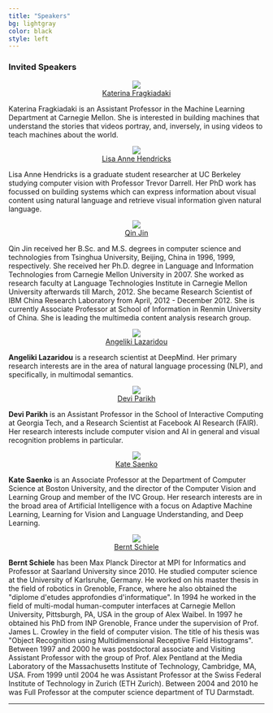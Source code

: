 ```yaml
---
title: "Speakers"
bg: lightgray 
color: black
style: left
---
```


### Invited Speakers

<div class="author" align="center">
    <a href="https://www.cs.cmu.edu/~katef/" target="_blank">
      <div class="authorphoto"><img src="./assets/authors/katerina.png"></div>
      <div>Katerina Fragkiadaki</div>
    </a>
</div>
<div class="authorbio">
    <p> Katerina Fragkiadaki is an Assistant Professor in the Machine Learning Department at Carnegie Mellon. She is interested in building machines that understand the stories that videos portray, and, inversely, in using videos to teach machines about the world. 
    </p>
</div>


<div class="author" align="center">
    <a href="https://people.eecs.berkeley.edu/~lisa_anne/" target="_blank">
      <div class="authorphoto"><img src="./assets/authors/lisa.jpg"></div>
      <div>Lisa Anne Hendricks</div>
    </a>
</div>
<div class="authorbio">
    <p> Lisa Anne Hendricks is a graduate student researcher at UC Berkeley studying computer vision with Professor Trevor Darrell. Her PhD work has focussed on building systems which can express information about visual content using natural language and retrieve visual information given natural language. 
    </p>
</div>


<div class="author" align="center">
    <a href="http://www.cs.cmu.edu/~qjin/" target="_blank">
      <div class="authorphoto"><img src="./assets/authors/qin.jpg"></div>
      <div>Qin Jin</div>
    </a>
</div>
<div class="authorbio">
    <p> Qin Jin received her B.Sc. and M.S. degrees in computer science and technologies from Tsinghua University, Beijing, China in 1996, 1999, respectively. She received her Ph.D. degree in Language and Information Technologies from Carnegie Mellon University in 2007. She worked as research faculty at Language Technologies Institute in Carnegie Mellon University afterwards till March, 2012. She became Research Scientist of IBM China Research Laboratory from April, 2012 - December 2012. She is currently Associate Professor at School of Information in Renmin University of China. She is leading the multimedia content analysis research group. 
    </p>
</div>


<div class="author" align="center">
    <a href="http://angelikilazaridou.github.io" target="_blank">
      <div class="authorphoto"><img src="./assets/authors/angeliki.jpg"></div>
      <div>Angeliki Lazaridou</div>
    </a>
</div>
<div class="authorbio">
    <p> <b>Angeliki Lazaridou</b> is a research scientist at DeepMind. Her primary research interests are in the area of natural language processing (NLP), and specifically, in multimodal semantics.  
    </p>
</div>


<div class="author" align="center">
    <a href="https://www.cc.gatech.edu/~parikh/bio.html" target="_blank">
      <div class="authorphoto"><img src="./assets/authors/devi.jpg"></div>
      <div>Devi Parikh</div>
    </a>
</div>
<div class="authorbio">
    <p> <b>Devi Parikh</b> is an Assistant Professor in the School of Interactive Computing at Georgia Tech, and a Research Scientist at Facebook AI Research (FAIR). Her research interests include computer vision and AI in general and visual recognition problems in particular.
    </p>
</div>


<div class="author" align="center">
    <a href="https://www.bu.edu/cs/profiles/kate-saenko/" target="_blank">
      <div class="authorphoto"><img src="./assets/authors/kate.png"></div>
      <div>Kate Saenko</div>
    </a>
</div>
<div class="authorbio">
    <p> <b>Kate Saenko</b> is an Associate Professor at the Department of Computer Science at Boston University, and the director of the Computer Vision and Learning Group and member of the IVC Group. Her research interests are in the broad area of Artificial Intelligence with a focus on Adaptive Machine Learning, Learning for Vision and Language Understanding, and Deep Learning.
    </p>
</div>


<div class="author" align="center">
    <a href="https://www.mpi-inf.mpg.de/departments/computer-vision-and-multimodal-computing/people/bernt-schiele/" target="_blank">
      <div class="authorphoto"><img src="./assets/authors/bernt.jpg"></div>
      <div>Bernt Schiele</div>
    </a>
</div>
<div class="authorbio">
    <p> <b>Bernt Schiele</b> has been Max Planck Director at MPI for Informatics and Professor at Saarland University since 2010. He studied computer science at the University of Karlsruhe, Germany. He worked on his master thesis in the field of robotics in Grenoble, France, where he also obtained the "diplome d'etudes approfondies d'informatique". In 1994 he worked in the field of multi-modal human-computer interfaces at Carnegie Mellon University, Pittsburgh, PA, USA in the group of Alex Waibel. In 1997 he obtained his PhD from INP Grenoble, France under the supervision of Prof. James L. Crowley in the field of computer vision. The title of his thesis was "Object Recognition using Multidimensional Receptive Field Histograms". Between 1997 and 2000 he was postdoctoral associate and Visiting Assistant Professor with the group of Prof. Alex Pentland at the Media Laboratory of the Massachusetts Institute of Technology, Cambridge, MA, USA. From 1999 until 2004 he was Assistant Professor at the Swiss Federal Institute of Technology in Zurich (ETH Zurich). Between 2004 and 2010 he was Full Professor at the computer science department of TU Darmstadt.
    </p>
</div>

* * *
